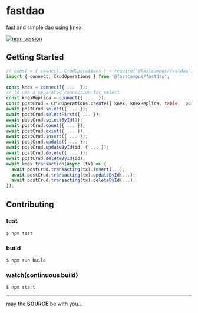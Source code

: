 # fastdao

fast and simple dao using [knex](http://knexjs.org/)

[![npm version](https://badge.fury.io/js/%40fastcampus%2Ffastcrud.svg)](https://badge.fury.io/js/%40fastcampus%2Ffastcrud)

## Getting Started

```js
// const = { connect, CrudOperations } = require('@fastcampus/fastdao');
import { connect, CrudOperations } from '@fastcampus/fastdao';

const knex = connect({ ...  });
// to use a separated connection for select
const knexReplica = connect({ ...  });
const postCrud = CrudOperations.create({ knex, knexReplica, table: 'post' });
await postCrud.select({ ... });
await postCrud.selectFirst({ ... });
await postCrud.selectById(1);
await postCrud.count({ ... });
await postCrud.exist({ ... });
await postCrud.insert({ ... });
await postCrud.update({ ... });
await postCrud.updateById(id, { ... });
await postCrud.delete({ ... });
await postCrud.deleteById(id);
await knex.transaction(async (tx) => {
  await postCrud.transacting(tx).insert(...);
  await postCrud.transacting(tx).updateById(...);
  await postCrud.transacting(tx).deleteById(...);
});
```

## Contributing

### test

```console
$ npm test
```

### build

```console
$ npm run build
```

### watch(continuous build)

```console
$ npm start
```

---
may the **SOURCE** be with you...
